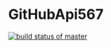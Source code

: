 # GitHubApi567
[![build status of master](https://travis-ci.com/alexsaltstein/GitHubApi567.svg?branch=master)](https://travis-ci.com/alexsaltstein/GitHubApi567)